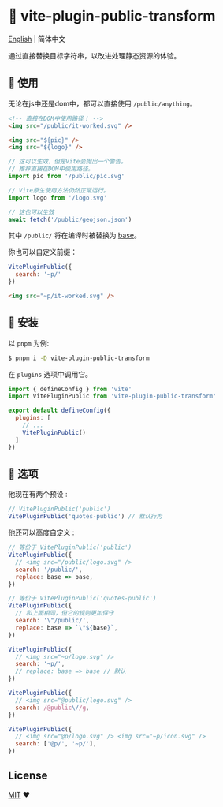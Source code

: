 # :tada: vite-plugin-public-transform

[English](./README.md) | 简体中文

通过直接替换目标字符串，以改进处理静态资源的体验。

## :rocket: 使用

无论在js中还是dom中，都可以直接使用 `/public/anything`。

```html
<!-- 直接在DOM中使用路径！ -->
<img src="/public/it-worked.svg" />

<img src="${pic}" />
<img src="${logo}" />
```

```js
// 这可以生效，但是Vite会抛出一个警告。
// 推荐直接在DOM中使用路径。
import pic from '/public/pic.svg'

// Vite原生使用方法仍然正常运行。
import logo from '/logo.svg'

// 这也可以生效
await fetch('/public/geojson.json')
```

其中 `/public/` 将在编译时被替换为 [base](https://cn.vitejs.dev/config/shared-options.html#base)。

你也可以自定义前缀：

```js
VitePluginPublic({
  search: '~p/'
})
```

```html
<img src="~p/it-worked.svg" />
```

## :memo: 安装

以 `pnpm` 为例:

```sh
$ pnpm i -D vite-plugin-public-transform
```

在 `plugins` 选项中调用它。

```js
import { defineConfig } from 'vite'
import VitePluginPublic from 'vite-plugin-public-transform'

export default defineConfig({
  plugins: [
    // ...
    VitePluginPublic()
  ]
})
```

## :wrench: 选项

他现在有两个预设 :

```js
// VitePluginPublic('public')
VitePluginPublic('quotes-public') // 默认行为
```

他还可以高度自定义 :

```js
// 等价于 VitePluginPublic('public')
VitePluginPublic({
  // <img src="/public/logo.svg" />
  search: '/public/',
  replace: base => base,
})

// 等价于 VitePluginPublic('quotes-public')
VitePluginPublic({
  // 和上面相同，但它的规则更加保守
  search: '\"/public/',
  replace: base => `\"${base}`,
})

VitePluginPublic({
  // <img src="~p/logo.svg" />
  search: '~p/',
  // replace: base => base // 默认
})

VitePluginPublic({
  // <img src="@public/logo.svg" />
  search: /@public\//g,
})

VitePluginPublic({
  // <img src="@p/logo.svg" /> <img src="~p/icon.svg" />
  search: ['@p/', '~p/'],
})
```

## License

[MIT](./LICENSE) :heart:
